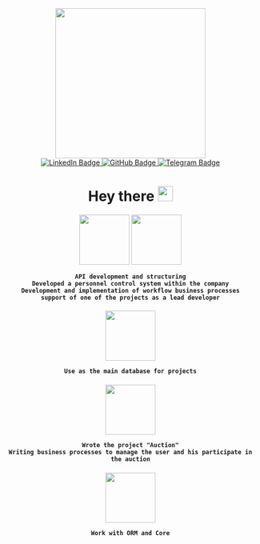 <div id="header" align="center">
  <img src="https://media1.giphy.com/media/gG9fVWJdN41NeiHhzk/giphy.gif?cid=ecf05e47o7lgjvr9v3rexfhsrkgmvg5fou2s1c76e6k919og&rid=giphy.gif&ct=gf" width="300"/>
<div id="badges">
  <a href="https://www.linkedin.com/in/ilya-brodovoi-019272248/">
    <img src="https://img.shields.io/badge/LinkedIn-blue?style=for-the-badge&logo=linkedin&logoColor=white" alt="LinkedIn Badge"/>
  </a>
  <a href="https://github.com/N4lkin">
    <img src="https://img.shields.io/badge/GitHub-black?style=for-the-badge&logo=github&logoColor=white" alt="GitHub Badge"/>
  </a> 
  <a href="https://t.me/N4lkin">
    <img src="https://img.shields.io/badge/Telegram-blue?style=for-the-badge&logo=telegram&logoColor=white" alt="Telegram Badge"/>
  </a>
</div>
<h1>
  Hey there
  <img src="https://media.giphy.com/media/hvRJCLFzcasrR4ia7z/giphy.gif" width="30px"/>
</h1>
<div id="django">
  <h4>
  <img src="https://blog.skillfactory.ru/wp-content/uploads/2022/03/django_logo.svg-1594273.png" width="100">
  <img src="https://daniel.feldroy.com/images/drf.png" width="100">
    
    API development and structuring
    Developed a personnel control system within the company
    Development and implementation of workflow business processes
    support of one of the projects as a lead developer
  </h4>
</div>
<div id="fastapi">
  <h4>
  <img src="https://timeweb.com/ru/community/article/6a/6aec84e99f708bc438b913c3089e18ae.png" width="100">
  
    
    Use as the main database for projects
  </h4>
</div>
<div id="postgresql">
  <h4>
  <img src="https://fastapi.tiangolo.com/img/logo-margin/logo-teal.png" width="100">
    
    Wrote the project "Auction"
    Writing business processes to manage the user and his participate in the auction
  </h4>
</div>
<div id="sqlalchemy">
  <h4>
  <img src="https://quintagroup.com/cms/python/images/sqlalchemy-logo.png/@@images/eca35254-a2db-47a8-850b-2678f7f8bc09.png" width="100">
    
    Work with ORM and Core
  </h4>
</div>
  
